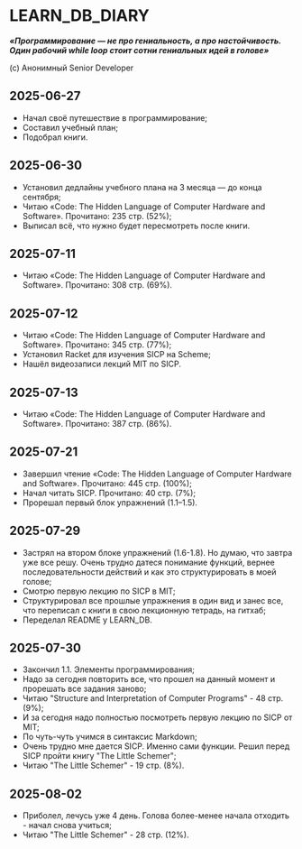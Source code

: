 # LEARN_DB_DIARY

**_«Программирование — не про гениальность, а про настойчивость. Один рабочий while loop стоит сотни гениальных идей в голове»_**

(с) Анонимный Senior Developer

## 2025-06-27

- Начал своё путешествие в программирование;
- Составил учебный план;
- Подобрал книги.

## 2025-06-30

- Установил дедлайны учебного плана на 3 месяца — до конца сентября;
- Читаю «Code: The Hidden Language of Computer Hardware and Software». Прочитано: 235 стр. (52%);
- Выписал всё, что нужно будет пересмотреть после книги.

## 2025-07-11

- Читаю «Code: The Hidden Language of Computer Hardware and Software». Прочитано: 308 стр. (69%).

## 2025-07-12

- Читаю «Code: The Hidden Language of Computer Hardware and Software». Прочитано: 345 стр. (77%);
- Установил Racket для изучения SICP на Scheme;
- Нашёл видеозаписи лекций MIT по SICP.

## 2025-07-13

- Читаю «Code: The Hidden Language of Computer Hardware and Software». Прочитано: 387 стр. (86%).

## 2025-07-21

- Завершил чтение «Code: The Hidden Language of Computer Hardware and Software». Прочитано: 445 стр. (100%);
- Начал читать SICP. Прочитано: 40 стр. (7%);
- Прорешал первый блок упражнений (1.1–1.5).

## 2025-07-29

- Застрял на втором блоке упражнений (1.6-1.8). Но думаю, что завтра уже все решу. Очень трудно датеся понимание функций, вернее последовательности действий и как это структурировать в моей голове;
- Смотрю первую лекцию по SICP в MIT;
- Структурировал все прошлые упражнения в один вид и занес все, что переписал с книги в свою лекционную тетрадь, на гитхаб;
- Переделал README у LEARN_DB.

## 2025-07-30

- Закончил 1.1. Элементы программирования;
- Надо за сегодня повторить все, что прошел на данный момент и прорешать все задания заново;
- Читаю "Structure and Interpretation of Computer Programs" - 48 стр. (9%);
- И за сегодня надо полностью посмотреть первую лекцию по SICP от MIT;
- По чуть-чуть учимся в синтаксис Markdown;
- Очень трудно мне дается SICP. Именно сами функции. Решил перед SICP пройти книгу "The Little Schemer";
- Читаю "The Little Schemer" - 19 стр. (8%).

## 2025-08-02

- Приболел, лечусь уже 4 день. Голова более-менее начала отходить - начал снова учиться;
- Читаю "The Little Schemer" - 28 стр. (12%).
